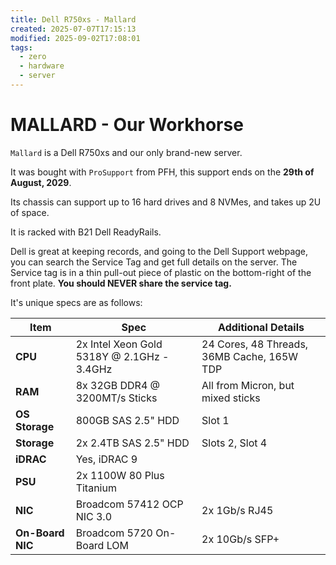 ```yaml
---
title: Dell R750xs - Mallard
created: 2025-07-07T17:15:13
modified: 2025-09-02T17:08:01
tags:
  - zero
  - hardware
  - server
---
```


# **MALLARD** - Our Workhorse

`Mallard` is a Dell R750xs and our only brand-new server.

It was bought with `ProSupport` from PFH, this support ends on the **29th of August, 2029**.

Its chassis can support up to 16 hard drives and 8 NVMes, and takes up 2U of space.

It is racked with B21 Dell ReadyRails.

Dell is great at keeping records, and going to the Dell Support webpage, you can search the Service Tag and get full details on the server. The Service tag is in a thin pull-out piece of plastic on the bottom-right of the front plate. **You should NEVER share the service tag.**

It's unique specs are as follows:

| **Item**         | **Spec**                                   | **Additional Details**                     |
| ---------------- | ------------------------------------------ | ------------------------------------------ |
| **CPU**          | 2x Intel Xeon Gold 5318Y @ 2.1GHz - 3.4GHz | 24 Cores, 48 Threads, 36MB Cache, 165W TDP |
| **RAM**          | 8x 32GB DDR4 @ 3200MT/s Sticks             | All from Micron, but mixed sticks          |
| **OS Storage**   | 800GB SAS 2.5" HDD                         | Slot 1                                     |
| **Storage**      | 2x 2.4TB SAS 2.5" HDD                      | Slots 2, Slot 4                            |
| **iDRAC**        | Yes, iDRAC 9                               |                                            |
| **PSU**          | 2x 1100W 80 Plus Titanium                  |                                            |
| **NIC**          | Broadcom 57412 OCP NIC 3.0                 | 2x 1Gb/s RJ45                              |
| **On-Board NIC** | Broadcom 5720 On-Board LOM                 | 2x 10Gb/s SFP+                             |
